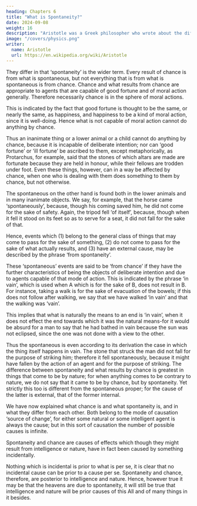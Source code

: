 ```yaml
---
heading: Chapters 6
title: "What is Spontaneity?"
date: 2024-09-08
weight: 16
description: "Aristotle was a Greek philosopher who wrote about the different Greek philosophies and advanced his own substance-based beliefs"
image: "/covers/physics.png"
writer:
  name: Aristotle 
  url: https://en.wikipedia.org/wiki/Aristotle
---
```




They differ in that ‘spontaneity’ is the wider term. Every result of chance is from what is
spontaneous, but not everything that is from what is spontaneous is from chance.
Chance and what results from chance are appropriate to agents that are capable of good
fortune and of moral action generally. Therefore necessarily chance is in the sphere of
moral actions. 

This is indicated by the fact that good fortune is thought to be the same,
or nearly the same, as happiness, and happiness to be a kind of moral action, since it is
well-doing. Hence what is not capable of moral action cannot do anything by chance.


Thus an inanimate thing or a lower animal or a child cannot do anything by chance,
because it is incapable of deliberate intention; nor can ‘good fortune’ or ‘ill fortune’ be
ascribed to them, except metaphorically, as Protarchus, for example, said that the stones
of which altars are made are fortunate because they are held in honour, while their
fellows are trodden under foot. Even these things, however, can in a way be affected by
chance, when one who is dealing with them does something to them by chance, but not
otherwise.

The spontaneous on the other hand is found both in the lower animals and in many
inanimate objects. We say, for example, that the horse came ‘spontaneously’, because,
though his coming saved him, he did not come for the sake of safety. Again, the tripod
fell ‘of itself’, because, though when it fell it stood on its feet so as to serve for a seat, it
did not fall for the sake of that.

Hence, events which (1) belong to the general class of things that may
come to pass for the sake of something, (2) do not come to pass for the sake of what
actually results, and (3) have an external cause, may be described by the phrase ‘from
spontaneity’. 

These ‘spontaneous’ events are said to be ‘from chance’ if they have the
further characteristics of being the objects of deliberate intention and due to agents
capable of that mode of action. This is indicated by the phrase ‘in vain’, which is used
when A which is for the sake of B, does not result in B. For instance, taking a walk is
for the sake of evacuation of the bowels; if this does not follow after walking, we say
that we have walked ‘in vain’ and that the walking was ‘vain’. 

This implies that what is
naturally the means to an end is ‘in vain’, when it does not effect the end towards which
it was the natural means-for it would be absurd for a man to say that he had bathed in
vain because the sun was not eclipsed, since the one was not done with a view to the
other.

Thus the spontaneous is even according to its derivation the case in which the thing
itself happens in vain. The stone that struck the man did not fall for the purpose of
striking him; therefore it fell spontaneously, because it might have fallen by the action of
an agent and for the purpose of striking. The difference between spontaneity and what
results by chance is greatest in things that come to be by nature; for when anything
comes to be contrary to nature, we do not say that it came to be by chance, but by
spontaneity. Yet strictly this too is different from the spontaneous proper; for the cause
of the latter is external, that of the former internal.

We have now explained what chance is and what spontaneity is, and in what they differ
from each other. Both belong to the mode of causation ‘source of change’, for either
some natural or some intelligent agent is always the cause; but in this sort of causation
the number of possible causes is infinite.

Spontaneity and chance are causes of effects which though they might result from
intelligence or nature, have in fact been caused by something incidentally.

Nothing which is incidental is prior to what is per se, it is clear that no
incidental cause can be prior to a cause per se. Spontaneity and chance, therefore, are
posterior to intelligence and nature. Hence, however true it may be that the heavens are
due to spontaneity, it will still be true that intelligence and nature will be prior causes of
this All and of many things in it besides.
